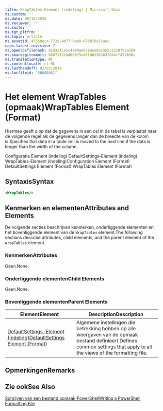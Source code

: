 ```yaml
---
title: WrapTables-Element (indeling) | Microsoft Docs
ms.custom: ''
ms.date: 09/13/2016
ms.reviewer: ''
ms.suite: ''
ms.tgt_pltfrm: ''
ms.topic: article
ms.assetid: 47358eca-7719-4d77-9e49-676b78e25aec
caps.latest.revision: 7
ms.openlocfilehash: 66d32f1a5c4994ae578aea0a2a52c2510f97a3b9
ms.sourcegitcommit: b6871f21bd666f9cd71dd336bb3f844cf472b56c
ms.translationtype: MT
ms.contentlocale: nl-NL
ms.lasthandoff: 02/03/2019
ms.locfileid: "56846961"
---
```

# <a name="wraptables-element-format"></a><span data-ttu-id="77917-102">Het element WrapTables (opmaak)</span><span class="sxs-lookup"><span data-stu-id="77917-102">WrapTables Element (Format)</span></span>

<span data-ttu-id="77917-103">Hiermee geeft u op dat de gegevens in een cel in de tabel is verplaatst naar de volgende regel als de gegevens langer dan de breedte van de kolom is.</span><span class="sxs-lookup"><span data-stu-id="77917-103">Specifies that data in a table cell is moved to the next line if the data is longer than the width of the column.</span></span>

<span data-ttu-id="77917-104">Configuratie Element (indeling) DefaultSettings-Element (indeling) WrapTables-Element (indeling)</span><span class="sxs-lookup"><span data-stu-id="77917-104">Configuration Element (Format) DefaultSettings Element (Format) WrapTables Element (Format)</span></span>

## <a name="syntax"></a><span data-ttu-id="77917-105">Syntaxis</span><span class="sxs-lookup"><span data-stu-id="77917-105">Syntax</span></span>

```xml
<WrapTables/>
```

## <a name="attributes-and-elements"></a><span data-ttu-id="77917-106">Kenmerken en elementen</span><span class="sxs-lookup"><span data-stu-id="77917-106">Attributes and Elements</span></span>

<span data-ttu-id="77917-107">De volgende secties beschrijven kenmerken, onderliggende elementen en het bovenliggende element van de `WrapTables` element.</span><span class="sxs-lookup"><span data-stu-id="77917-107">The following sections describe attributes, child elements, and the parent element of the `WrapTables` element.</span></span>

### <a name="attributes"></a><span data-ttu-id="77917-108">Kenmerken</span><span class="sxs-lookup"><span data-stu-id="77917-108">Attributes</span></span>

<span data-ttu-id="77917-109">Geen.</span><span class="sxs-lookup"><span data-stu-id="77917-109">None.</span></span>

### <a name="child-elements"></a><span data-ttu-id="77917-110">Onderliggende elementen</span><span class="sxs-lookup"><span data-stu-id="77917-110">Child Elements</span></span>

<span data-ttu-id="77917-111">Geen.</span><span class="sxs-lookup"><span data-stu-id="77917-111">None.</span></span>

### <a name="parent-elements"></a><span data-ttu-id="77917-112">Bovenliggende elementen</span><span class="sxs-lookup"><span data-stu-id="77917-112">Parent Elements</span></span>

|<span data-ttu-id="77917-113">Element</span><span class="sxs-lookup"><span data-stu-id="77917-113">Element</span></span>|<span data-ttu-id="77917-114">Description</span><span class="sxs-lookup"><span data-stu-id="77917-114">Description</span></span>|
|-------------|-----------------|
|[<span data-ttu-id="77917-115">DefaultSettings-Element (indeling)</span><span class="sxs-lookup"><span data-stu-id="77917-115">DefaultSettings Element (Format)</span></span>](./defaultsettings-element-format.md)|<span data-ttu-id="77917-116">Algemene instellingen die betrekking hebben op alle weergaven van de opmaak bestand definieert.</span><span class="sxs-lookup"><span data-stu-id="77917-116">Defines common settings that apply to all the views of the formatting file.</span></span>|

## <a name="remarks"></a><span data-ttu-id="77917-117">Opmerkingen</span><span class="sxs-lookup"><span data-stu-id="77917-117">Remarks</span></span>

## <a name="see-also"></a><span data-ttu-id="77917-118">Zie ook</span><span class="sxs-lookup"><span data-stu-id="77917-118">See Also</span></span>

[<span data-ttu-id="77917-119">Schrijven van een bestand opmaak PowerShell</span><span class="sxs-lookup"><span data-stu-id="77917-119">Writing a PowerShell Formatting File</span></span>](./writing-a-powershell-formatting-file.md)
